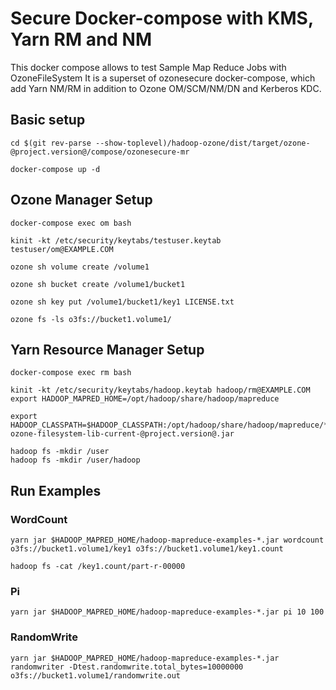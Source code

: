 <!---
  Licensed under the Apache License, Version 2.0 (the "License");
  you may not use this file except in compliance with the License.
  You may obtain a copy of the License at

   http://www.apache.org/licenses/LICENSE-2.0

  Unless required by applicable law or agreed to in writing, software
  distributed under the License is distributed on an "AS IS" BASIS,
  WITHOUT WARRANTIES OR CONDITIONS OF ANY KIND, either express or implied.
  See the License for the specific language governing permissions and
  limitations under the License. See accompanying LICENSE file.
-->
# Secure Docker-compose with KMS, Yarn RM and NM
This docker compose allows to test Sample Map Reduce Jobs with OzoneFileSystem
It is a superset of ozonesecure docker-compose, which add Yarn NM/RM in addition
to Ozone OM/SCM/NM/DN and Kerberos KDC.

## Basic setup

```
cd $(git rev-parse --show-toplevel)/hadoop-ozone/dist/target/ozone-@project.version@/compose/ozonesecure-mr

docker-compose up -d
```

## Ozone Manager Setup

```
docker-compose exec om bash

kinit -kt /etc/security/keytabs/testuser.keytab testuser/om@EXAMPLE.COM

ozone sh volume create /volume1

ozone sh bucket create /volume1/bucket1

ozone sh key put /volume1/bucket1/key1 LICENSE.txt

ozone fs -ls o3fs://bucket1.volume1/
```

## Yarn Resource Manager Setup
```
docker-compose exec rm bash

kinit -kt /etc/security/keytabs/hadoop.keytab hadoop/rm@EXAMPLE.COM
export HADOOP_MAPRED_HOME=/opt/hadoop/share/hadoop/mapreduce

export HADOOP_CLASSPATH=$HADOOP_CLASSPATH:/opt/hadoop/share/hadoop/mapreduce/*:/opt/ozone/share/ozone/lib/hadoop-ozone-filesystem-lib-current-@project.version@.jar

hadoop fs -mkdir /user
hadoop fs -mkdir /user/hadoop
```

## Run Examples

### WordCount
```
yarn jar $HADOOP_MAPRED_HOME/hadoop-mapreduce-examples-*.jar wordcount o3fs://bucket1.volume1/key1 o3fs://bucket1.volume1/key1.count

hadoop fs -cat /key1.count/part-r-00000
```

### Pi
```
yarn jar $HADOOP_MAPRED_HOME/hadoop-mapreduce-examples-*.jar pi 10 100
```

### RandomWrite
```
yarn jar $HADOOP_MAPRED_HOME/hadoop-mapreduce-examples-*.jar randomwriter -Dtest.randomwrite.total_bytes=10000000  o3fs://bucket1.volume1/randomwrite.out
```
